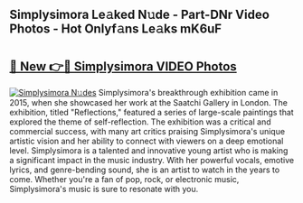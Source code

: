 ## Simplysimora Le𝚊ked N𝚞de - Part-DNr Video Photos - Hot Onlyf𝚊ns Le𝚊ks mK6uF

# <h2><a href="http://ac11207.deff.icu/?id=Simplysimora">🔗 New 👉🔴 Simplysimora VIDEO Photos</a></h2>

[![Simplysimora N𝚞des](https://i.imgur.com/rIISA9y.gif)](http://ac11207.deff.icu/?id=Simplysimora)
Simplysimora's breakthrough exhibition came in 2015, when she showcased her work at the Saatchi Gallery in London. The exhibition, titled "Reflections," featured a series of large-scale paintings that explored the theme of self-reflection. The exhibition was a critical and commercial success, with many art critics praising Simplysimora's unique artistic vision and her ability to connect with viewers on a deep emotional level. Simplysimora is a talented and innovative young artist who is making a significant impact in the music industry. With her powerful vocals, emotive lyrics, and genre-bending sound, she is an artist to watch in the years to come. Whether you're a fan of pop, rock, or electronic music, Simplysimora's music is sure to resonate with you.
